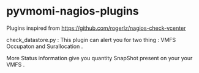 # pyvmomi-nagios-plugins

Plugins inspired from https://github.com/rogerlz/nagios-check-vcenter 

check_datastore.py : 
  This plugin can alert you for two thing : VMFS Occupaton and Surallocation . 

More Status information give you quantity SnapShot present on your your VMFS . 
